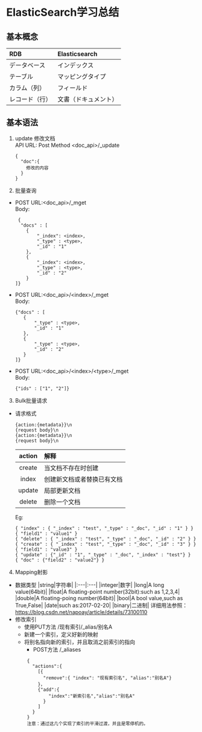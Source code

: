 # ElasticSearch学习总结

## 基本概念
|RDB|Elasticsearch|
| :--- | :--- |
|データベース|インデックス|
|テーブル|マッピングタイプ|
|カラム（列）|フィールド|
|レコード（行）|文書（ドキュメント）|

## 基本语法
1. update 修改文档  
API URL\: Post Method \<doc_api\>\/\_update
    ```
    {
      "doc":{
        修改的内容
      }
    }
    ```

2. 批量查询
  * POST URL:\<doc_api\>\/_mget  
    Body:
    ```
     {
      "docs" : [
        {
            "_index": <index>,
            "_type" : <type>,
            "_id" : "1"
        },
        {
            "_index": <index>,
            "_type" : <type>,
            "_id" : "2"
        }
    ]}
    ```
  * POST URL:\<doc_api\>\/\<index\>/_mget  
    Body:
     ```
     {"docs" : [
        {
            "_type" : <type>,
            "_id" : "1"
        },
        {
            "_type" : <type>,
            "_id" : "2"
        }
    ]}
    ```
  * POST URL:\<doc_api\>\/\<index\>/\<type\>/_mget  
    Body:
     ```
     {"ids" : ["1", "2"]}
    ```

3. Bulk批量请求
* 请求格式
  ```
  {action:{metadata}}\n
  {request body}\n
  {action:{metadata}}\n
  {request body}\n
  ```
  |action|解释|
  | :---: | :--- |
  |create|当文档不存在时创建|
  |index|创建新文档或者替换已有文档|
  |update|局部更新文档|
  |delete|删除一个文档|

  Eg:
  ``` 
  { "index" : { "_index" : "test", "_type" : "_doc", "_id" : "1" } }
  { "field1" : "value1" }
  { "delete" : { "_index" : "test", "_type" : "_doc", "_id" : "2" } }
  { "create" : { "_index" : "test", "_type" : "_doc", "_id" : "3" } }
  { "field1" : "value3" }
  { "update" : {"_id" : "1", "_type" : "_doc", "_index" : "test"} }
  { "doc" : {"field2" : "value2"} }
  ```
4. Mapping射影  
  * 数据类型 
    |string|字符串|
    |:---|:---|
    |integer|数字|
    |long|A long value(64bit)|
    |float|A floating-point number(32bit):such as 1,2,3,4|
    |double|A floating-poing number(64bit)|
    |bool|A bool value,such as True,False|
    |date|such as:2017-02-20|
    |binary|二进制|
  详细用法参照：https://blog.csdn.net/napoay/article/details/73100110
  * 修改索引
    + 使用PUT方法 /现有索引/_alias/别名A
    + 新建一个索引，定义好新的映射
    + 将别名指向新的索引，并且取消之前索引的指向
      - POST方法 /_aliases
      ```
       {
         "actions":{
           [{
             "remove":{ "index": "现有索引名", "alias":"别名A"}
           }，
           {"add":{
               "index":"新索引名","alias":"别名A"
             }
           ]
         }
       }
       注意：通过这几个实现了索引的平滑过渡，并且是零停机的。 
      ``` 
